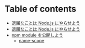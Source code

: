 # Table of contents

* [退屈なことは Node.js にやらせよう](README.md)
* [退屈なことは Node.js にやらせよう](top_page.md)
* [npm module を公開しよう](publish_npm_package/README.md)
  * [name-scope](publish_npm_package/name-scope.md)

